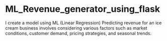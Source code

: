 # ML_Revenue_generator_using_flask
I create a model using ML (Linear Regression)   Predicting revenue for an ice cream business involves considering various factors such as market conditions, customer demand, pricing strategies, and seasonal trends.
